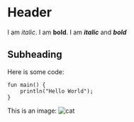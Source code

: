 # Header

I am *italic*. I am **bold**. I am ***italic*** and ***bold***

## Subheading

Here is some code:

```
fun main() {
    println("Hello World");
}
```

This is an image:
![cat](https://i.kym-cdn.com/entries/icons/original/000/046/895/huh_cat.jpg)
